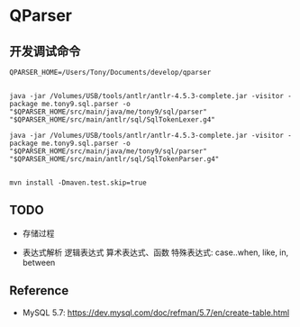 # QParser

## 开发调试命令
```
QPARSER_HOME=/Users/Tony/Documents/develop/qparser


java -jar /Volumes/USB/tools/antlr/antlr-4.5.3-complete.jar -visitor -package me.tony9.sql.parser -o "$QPARSER_HOME/src/main/java/me/tony9/sql/parser" "$QPARSER_HOME/src/main/antlr/sql/SqlTokenLexer.g4"

java -jar /Volumes/USB/tools/antlr/antlr-4.5.3-complete.jar -visitor -package me.tony9.sql.parser -o "$QPARSER_HOME/src/main/java/me/tony9/sql/parser" "$QPARSER_HOME/src/main/antlr/sql/SqlTokenParser.g4"


mvn install -Dmaven.test.skip=true

```

## TODO

- 存储过程

- 表达式解析
    逻辑表达式
    算术表达式、函数
    特殊表达式: case..when, like, in, between

## Reference
- MySQL 5.7: https://dev.mysql.com/doc/refman/5.7/en/create-table.html
